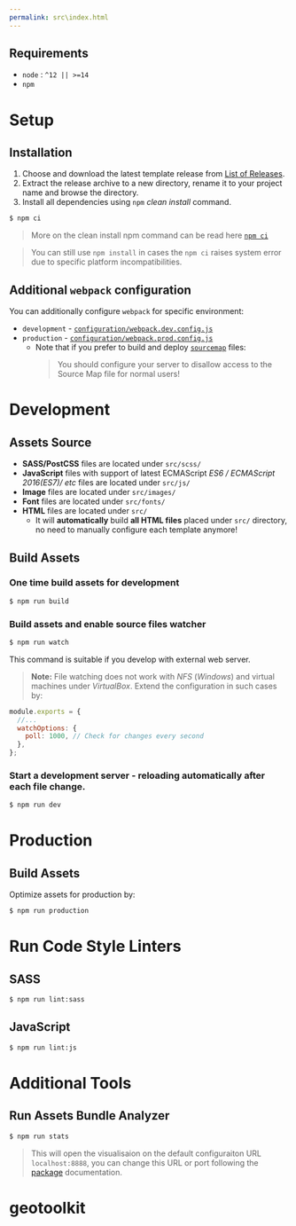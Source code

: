 ```yaml
---
permalink: src\index.html
---
```


## Requirements

- `node` : `^12 || >=14`
- `npm`

# Setup

## Installation

1. Choose and download the latest template release from [List of Releases](https://github.com/WeAreAthlon/frontend-webpack-boilerplate/releases).
2. Extract the release archive to a new directory, rename it to your project name and browse the directory.
3. Install all dependencies using `npm` _clean install_ command.

```sh
$ npm ci
```

> More on the clean install npm command can be read here [`npm ci`](https://docs.npmjs.com/cli/ci.html)

> You can still use `npm install` in cases the `npm ci` raises system error due to specific platform incompatibilities.

## Additional `webpack` configuration

You can additionally configure `webpack` for specific environment:

- `development` - [`configuration/webpack.dev.config.js`](configuration/webpack.dev.config.js)
- `production` - [`configuration/webpack.prod.config.js`](configuration/webpack.prod.config.js)
  - Note that if you prefer to build and deploy [`sourcemap`](https://webpack.js.org/configuration/devtool/#production) files:
    > You should configure your server to disallow access to the Source Map file for normal users!

# Development

## Assets Source

- **SASS/PostCSS** files are located under `src/scss/`
- **JavaScript** files with support of latest ECMAScript _ES6 / ECMAScript 2016(ES7)/ etc_ files are located under `src/js/`
- **Image** files are located under `src/images/`
- **Font** files are located under `src/fonts/`
- **HTML** files are located under `src/`
  - It will **automatically** build **all HTML files** placed under `src/` directory, no need to manually configure each template anymore!

## Build Assets

### One time build assets for development

```sh
$ npm run build
```

### Build assets and enable source files watcher

```sh
$ npm run watch
```

This command is suitable if you develop with external web server.

> **Note:** File watching does not work with _NFS_ (_Windows_) and virtual machines under _VirtualBox_. Extend the configuration in such cases by:

```js
module.exports = {
  //...
  watchOptions: {
    poll: 1000, // Check for changes every second
  },
};
```

### Start a development server - reloading automatically after each file change.

```sh
$ npm run dev
```

# Production

## Build Assets

Optimize assets for production by:

```sh
$ npm run production
```

# Run Code Style Linters

## SASS

```sh
$ npm run lint:sass
```

## JavaScript

```sh
$ npm run lint:js
```

# Additional Tools

## Run Assets Bundle Analyzer

```sh
$ npm run stats
```

> This will open the visualisaion on the default configuraiton URL `localhost:8888`, you can change this URL or port following the [package](https://github.com/webpack-contrib/webpack-bundle-analyzer#options-for-cli) documentation.

# geotoolkit
